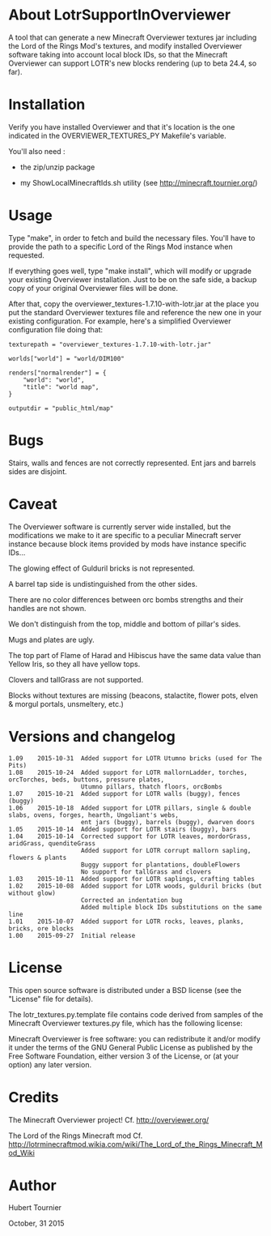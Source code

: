 About LotrSupportInOverviewer
=============================
A tool that can generate a new Minecraft Overviewer textures jar including the Lord of the Rings Mod's textures, and modify installed Overviewer software taking into account local block IDs, so that the Minecraft Overviewer can support LOTR's new blocks rendering (up to beta 24.4, so far).


Installation
============
Verify you have installed Overviewer and that it's location is the one indicated in the OVERVIEWER_TEXTURES_PY Makefile's variable.

You'll also need :

- the zip/unzip package

- my ShowLocalMinecraftIds.sh utility (see http://minecraft.tournier.org/)


Usage
=====
Type "make", in order to fetch and build the necessary files.
You'll have to provide the path to a specific Lord of the Rings Mod instance when requested.

If everything goes well, type "make install", which will modify or upgrade your existing Overviewer installation.
Just to be on the safe side, a backup copy of your original Overviewer files will be done.

After that, copy the overviewer_textures-1.7.10-with-lotr.jar at the place you put the standard Overviewer textures file and reference the new one in your existing configuration.
For example, here's a simplified Overviewer configuration file doing that:

 	texturepath = "overviewer_textures-1.7.10-with-lotr.jar"
	
 	worlds["world"] = "world/DIM100"
	
 	renders["normalrender"] = {
 	    "world": "world",
 	    "title": "world map",
 	}
	
 	outputdir = "public_html/map"


Bugs
====
Stairs, walls and fences are not correctly represented.
Ent jars and barrels sides are disjoint.

Caveat
======
The Overviewer software is currently server wide installed, but the modifications we make to it are specific to a peculiar Minecraft server instance because block items provided by mods have instance specific IDs...

The glowing effect of Gulduril bricks is not represented.

A barrel tap side is undistinguished from the other sides.

There are no color differences between orc bombs strengths and their handles are not shown.

We don't distinguish from the top, middle and bottom of pillar's sides.

Mugs and plates are ugly.

The top part of Flame of Harad and Hibiscus have the same data value than Yellow Iris, so they all have yellow tops.

Clovers and tallGrass are not supported.

Blocks without textures are missing (beacons, stalactite, flower pots, elven & morgul portals, unsmeltery, etc.)


Versions and changelog
======================

	1.09	2015-10-31	Added support for LOTR Utumno bricks (used for The Pits)
	1.08	2015-10-24	Added support for LOTR mallornLadder, torches, orcTorches, beds, buttons, pressure plates,
						Utumno pillars, thatch floors, orcBombs
	1.07	2015-10-21	Added support for LOTR walls (buggy), fences (buggy)
	1.06	2015-10-18	Added support for LOTR pillars, single & double slabs, ovens, forges, hearth, Ungoliant's webs,
						ent jars (buggy), barrels (buggy), dwarven doors
	1.05	2015-10-14	Added support for LOTR stairs (buggy), bars
	1.04	2015-10-14	Corrected support for LOTR leaves, mordorGrass, aridGrass, quenditeGrass
 						Added support for LOTR corrupt mallorn sapling, flowers & plants
 						Buggy support for plantations, doubleFlowers
 						No support for tallGrass and clovers
	1.03	2015-10-11	Added support for LOTR saplings, crafting tables
	1.02	2015-10-08	Added support for LOTR woods, gulduril bricks (but without glow)
 						Corrected an indentation bug
 						Added multiple block IDs substitutions on the same line
	1.01	2015-10-07	Added support for LOTR rocks, leaves, planks, bricks, ore blocks
	1.00	2015-09-27	Initial release


License
=======
This open source software is distributed under a BSD license (see the "License" file for details).

The lotr_textures.py.template file contains code derived from samples of the Minecraft Overviewer textures.py file, which has the following license:

Minecraft Overviewer is free software: you can redistribute it and/or modify it under the terms of the GNU General Public License as published by the Free Software Foundation, either version 3 of the License, or (at your option) any later version.


Credits
=======
The Minecraft Overviewer project!
Cf. http://overviewer.org/

The Lord of the Rings Minecraft mod
Cf. http://lotrminecraftmod.wikia.com/wiki/The_Lord_of_the_Rings_Minecraft_Mod_Wiki


Author
======
Hubert Tournier

October, 31 2015
